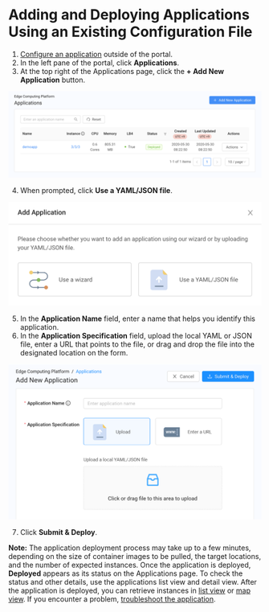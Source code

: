 # Adding and Deploying Applications Using an Existing Configuration File

1. [Configure an application](</docs/portal/applications/configuring-applications.md>) outside of the portal.
3. In the left pane of the portal, click **Applications**.
4. At the top right of the Applications page, click the **\+ Add New Application** button. 

![null](</docs/resources/images/applications/applications.png>)

4. When prompted, click **Use a YAML/JSON file**.

![null](</docs/resources/images/applications/applications-add.png>)

5. In the **Application Name** field, enter a name that helps you identify this application.
6. In the **Application Specification** field, upload the local YAML or JSON file, enter a URL that points to the file, or drag and drop the file into the designated location on the form.

![null](</docs/resources/images/applications/applications-add-upload-spec.png>)


7. Click **Submit & Deploy**.<br>

**Note:** The application deployment process may take up to a few minutes, depending on the size of container images to be pulled, the target locations, and the number of expected instances. Once the application is deployed, **Deployed** appears as its status on the Applications page. To check the status and other details, use the applications list view and detail view. After the application is deployed, you can retrieve instances in [list view](</docs/portal/applications/retrieving-instances-of-an-application.md#retrieving-instances-of-an-application-in-list-view>) or [map view](</docs/portal/applications/retrieving-instances-of-an-application.md#retrieving-instances-of-an-application-in-map-view>). If you encounter a problem, [troubleshoot the application](</docs/portal/applications/troubleshooting-an-application.md>).
